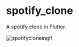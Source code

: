 # spotify_clone
A spotify clone in Flutter.

![spotifycloneingif](https://user-images.githubusercontent.com/67695638/104814060-e778e100-5832-11eb-8888-5616285629b5.gif)
